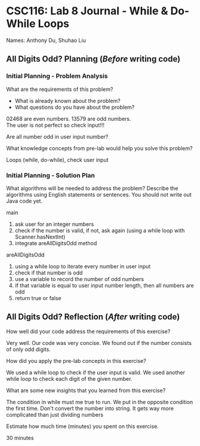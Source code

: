 # CSC116: Lab 8 Journal - While & Do-While Loops

Names: Anthony Du, Shuhao Liu

## All Digits Odd? Planning (***Before*** writing code)

### Initial Planning - Problem Analysis

What are the requirements of this problem?

* What is already known about the problem?
* What questions do you have about the problem?

02468 are even numbers. 13579 are odd numbers.  
The user is not perfect so check input!!!

Are all number odd in user input number?

What knowledge concepts from pre-lab would help you solve this problem?

Loops (while, do-while), check user input

### Initial Planning - Solution Plan

What algorithms will be needed to address the problem? Describe the algorithms using English statements or sentences. You should not write out Java code yet.

main
1. ask user for an integer numbers
2. check if the number is valid, if not, ask again (using a while loop with Scanner.hasNextInt)
3. integrate areAllDigitsOdd method

areAllDigitsOdd
1. using a while loop to iterate every number in user input
2. check if that number is odd
3. use a variable to record the number of odd numbers
4. if that variable is equal to user input number length, then all numbers are odd
5. return true or false

## All Digits Odd? Reflection (***After*** writing code)

How well did your code address the requirements of this exercise?

Very well. Our code was very concise. We found out if the number consists of only odd digits.

How did you apply the pre-lab concepts in this exercise?

We used a while loop to check if the user input is valid.
We used another while loop to check each digit of the given number.

What are some new insights that you learned from this exercise?

The condition in while must me true to run. We put in the opposite condition the first time.
Don't convert the number into string. It gets way more complicated than just dividing numbers

Estimate how much time (minutes) you spent on this exercise.

30 minutes
